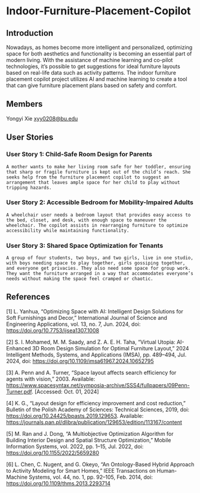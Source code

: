 # Indoor-Furniture-Placement-Copilot
## Introduction

Nowadays, as homes become more intelligent and personalized, optimizing space for both aesthetics and functionality is becoming an essential part of modern living. With the assistance of machine learning and co-pilot technologies, it’s possible to get suggestions for ideal furniture layouts based on real-life data such as activity patterns. The indoor furniture placement copilot project utilizes AI and machine learning to create a tool that can give furniture placement plans based on safety and comfort.

## Members

Yongyi Xie xyy0208@bu.edu

## User Stories
### User Story 1: Child-Safe Room Design for Parents
	A mother wants to make her living room safe for her toddler, ensuring that sharp or fragile furniture is kept out of the child’s reach. She seeks help from the furniture placement copilot to suggest an arrangement that leaves ample space for her child to play without tripping hazards.
### User Story 2: Accessible Bedroom for Mobility-Impaired Adults
	A wheelchair user needs a bedroom layout that provides easy access to the bed, closet, and desk, with enough space to maneuver the wheelchair. The copilot assists in rearranging furniture to optimize accessibility while maintaining functionality.
### User Story 3: Shared Space Optimization for Tenants
	A group of four students, two boys, and two girls, live in one studio, with boys needing space to play together, girls gossiping together, and everyone get privacies. They also need some space for group work. They want the furniture arranged in a way that accommodates everyone’s needs without making the space feel cramped or chaotic.

## References
[1] L. Yanhua, “Optimizing Space with AI: Intelligent Design Solutions for Soft Furnishings and Decor,” International Journal of Science and Engineering Applications, vol. 13, no. 7, Jun. 2024, doi: https://doi.org/10.7753/ijsea1307.1008

[2] S. I. Mohamed, M. M. Saady, and Z. A. E. H. Taha, “Virtual Utopia: AI-Enhanced 3D Room Design Simulation for Optimal Furniture Layout,” 2024 Intelligent Methods, Systems, and Applications (IMSA), pp. 489–494, Jul. 2024, doi: https://doi.org/10.1109/imsa61967.2024.10652795

[3] A. Penn and A. Turner, “Space layout affects search efficiency for agents with vision,” 2003. Available: https://www.spacesyntax.net/symposia-archive/SSS4/fullpapers/09Penn-Turner.pdf. [Accessed: Oct. 01, 2024]

[4] K. G., “Layout design for efficiency improvement and cost reduction,” Bulletin of the Polish Academy of Sciences: Technical Sciences, 2019, doi: https://doi.org/10.24425/bpasts.2019.129653. Available: https://journals.pan.pl/dlibra/publication/129653/edition/113167/content

[5] M. Ran and J. Dong, “A Multiobjective Optimization Algorithm for Building Interior Design and Spatial Structure Optimization,” Mobile Information Systems, 	vol. 2022, pp. 1–15, Jul. 2022, doi: https://doi.org/10.1155/2022/5659280

[6] L. Chen, C. Nugent, and G. Okeyo, “An Ontology-Based Hybrid Approach to Activity Modeling for Smart Homes,” IEEE Transactions on Human-Machine Systems, vol. 44, no. 1, pp. 92–105, Feb. 2014, doi: 	https://doi.org/10.1109/thms.2013.2293714
